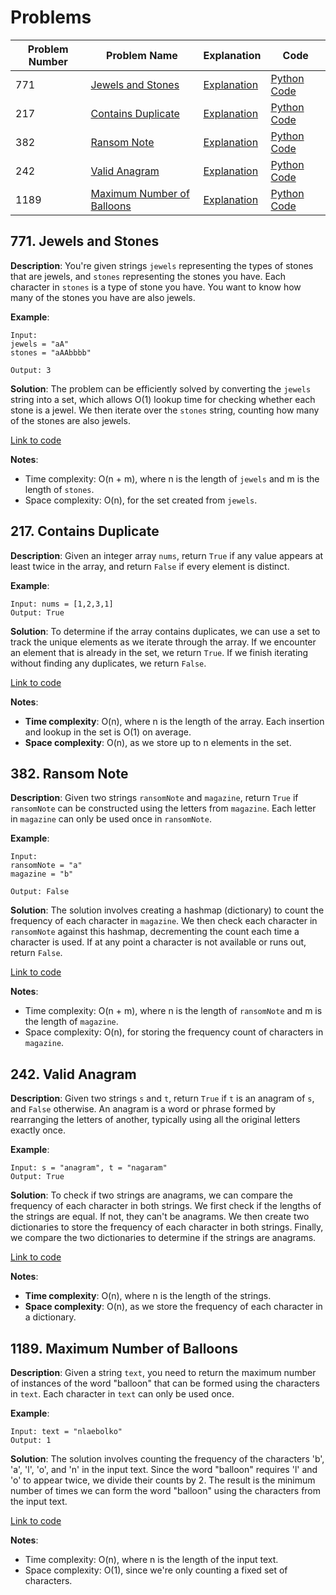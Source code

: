 # Problems

| Problem Number | Problem Name                       | Explanation                                      | Code                                      |
|----------------|------------------------------------|--------------------------------------------------|-------------------------------------------|
| 771            | [Jewels and Stones](#771-jewels-and-stones) | [Explanation](#771-jewels-and-stones)  | [Python Code](./771_jewels_and_stones.py) |
| 217            | [Contains Duplicate](#217-contains-duplicate) | [Explanation](#217-contains-duplicate)                  | [Python Code](./217_contains_duplicate.py)            |
| 382            | [Ransom Note](#382-ransom-note)    | [Explanation](#382-ransom-note)  | [Python Code](./382_ransom_note.py)       |
| 242            | [Valid Anagram](#242-valid-anagram) | [Explanation](#242-valid-anagram)                         | [Python Code](./242_valid_anagram.py)                 |
| 1189           | [Maximum Number of Balloons](#1189-max-number-of-balloons)  | [Explanation](#1189-max-number-of-balloons)  | [Python Code](./1189_max_number_of_balloons.py) |

## 771. Jewels and Stones

**Description**:
You're given strings `jewels` representing the types of stones that are jewels, and `stones` representing the stones you have. Each character in `stones` is a type of stone you have. You want to know how many of the stones you have are also jewels.

**Example**:
```plaintext
Input:
jewels = "aA"
stones = "aAAbbbb"

Output: 3
```

**Solution**:
The problem can be efficiently solved by converting the `jewels` string into a set, which allows O(1) lookup time for checking whether each stone is a jewel. We then iterate over the `stones` string, counting how many of the stones are also jewels.

[Link to code](771_jewels_and_stones.py)

**Notes**:
- Time complexity: O(n + m), where n is the length of `jewels` and m is the length of `stones`.
- Space complexity: O(n), for the set created from `jewels`.

## 217. Contains Duplicate

**Description**:
Given an integer array `nums`, return `True` if any value appears at least twice in the array, and return `False` if every element is distinct.

**Example**:
```plaintext
Input: nums = [1,2,3,1]
Output: True
```

**Solution**:
To determine if the array contains duplicates, we can use a set to track the unique elements as we iterate through the array. If we encounter an element that is already in the set, we return `True`. If we finish iterating without finding any duplicates, we return `False`.

[Link to code](217_contains_duplicate.py)

**Notes**:
- **Time complexity**: O(n), where n is the length of the array. Each insertion and lookup in the set is O(1) on average.
- **Space complexity**: O(n), as we store up to n elements in the set.

## 382. Ransom Note

**Description**:
Given two strings `ransomNote` and `magazine`, return `True` if `ransomNote` can be constructed using the letters from `magazine`. Each letter in `magazine` can only be used once in `ransomNote`.

**Example**:
```plaintext
Input:
ransomNote = "a"
magazine = "b"

Output: False
```

**Solution**:
The solution involves creating a hashmap (dictionary) to count the frequency of each character in `magazine`. We then check each character in `ransomNote` against this hashmap, decrementing the count each time a character is used. If at any point a character is not available or runs out, return `False`.

[Link to code](382_ransom_note.py)

**Notes**:
- Time complexity: O(n + m), where n is the length of `ransomNote` and m is the length of `magazine`.
- Space complexity: O(n), for storing the frequency count of characters in `magazine`.

## 242. Valid Anagram

**Description**:
Given two strings `s` and `t`, return `True` if `t` is an anagram of `s`, and `False` otherwise. An anagram is a word or phrase formed by rearranging the letters of another, typically using all the original letters exactly once.

**Example**:
```plaintext
Input: s = "anagram", t = "nagaram"
Output: True
```

**Solution**:
To check if two strings are anagrams, we can compare the frequency of each character in both strings. We first check if the lengths of the strings are equal. If not, they can't be anagrams. We then create two dictionaries to store the frequency of each character in both strings. Finally, we compare the two dictionaries to determine if the strings are anagrams.

[Link to code](242_valid_anagram.py)

**Notes**:
- **Time complexity**: O(n), where n is the length of the strings.
- **Space complexity**: O(n), as we store the frequency of each character in a dictionary.

## 1189. Maximum Number of Balloons

**Description**:
Given a string `text`, you need to return the maximum number of instances of the word "balloon" that can be formed using the characters in `text`. Each character in `text` can only be used once.

**Example**:
```plaintext
Input: text = "nlaebolko"
Output: 1
```

**Solution**:
The solution involves counting the frequency of the characters 'b', 'a', 'l', 'o', and 'n' in the input text. Since the word "balloon" requires 'l' and 'o' to appear twice, we divide their counts by 2. The result is the minimum number of times we can form the word "balloon" using the characters from the input text.

[Link to code](1189_max_number_of_balloons.py)

**Notes**:
- Time complexity: O(n), where n is the length of the input text.
- Space complexity: O(1), since we're only counting a fixed set of characters.
